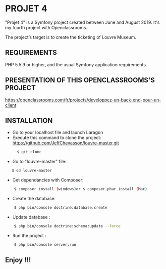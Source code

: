 PROJET 4
========

"Projet 4" is a Symfony project created between June and August 2019. It's my fourth project with Openclassrooms.

The project’s target is to create the ticketing of Louvre Museum.

REQUIREMENTS
------------

PHP 5.5.9 or higher,
and the usual Symfony application requirements.

PRESENTATION OF THIS OPENCLASSROOMS'S PROJECT
---------------------------------------------


https://openclassrooms.com/fr/projects/developpez-un-back-end-pour-un-client


INSTALLATION
------------


* Go to your localhost file and launch Laragon
* Execute this command to clone the project: https://github.com/JeffChevasson/louvre-master.git
  ```bash 
    $ git clone 
  ```
 * Go to "louvre-master" file: 
 ```bash 
    $ cd louvre-master
 ```
* Get dependancies with Composer: 
```bash
    $ composer install (windows)or $ composer.phar install (Mac)
```
* Create the database: 
```bash
    $ php bin/console doctrine:database:create
```
* Update database : 
```bash
    $ php bin/console doctrine:schema:update --force
```
* Run the project : 
```bash
    $ php bin/console server:run
```

Enjoy !!!
---------
